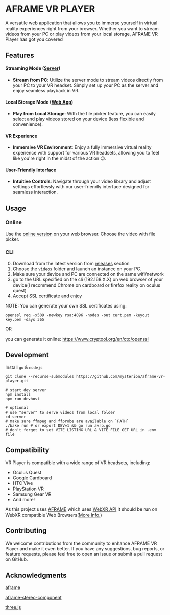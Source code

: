 # AFRAME VR PLAYER
A versatile web application that allows you to immerse yourself in virtual reality experiences right from your browser. Whether you want to stream videos from your PC or play videos from your local storage, AFRAME VR Player has got you covered

## Features
#### Streaming Mode ([Server](https://github.com/mysterion/aframe-vr-player/releases))
- **Stream from PC**: Utilize the server mode to stream videos directly from your PC to your VR headset. Simply set up your PC as the server and enjoy seamless playback in VR.

#### Local Storage Mode ([Web App](https://mysterion.github.io/aframe-vr-player/))
- **Play from Local Storage**: With the file picker feature, you can easily select and play videos stored on your device (less flexible and convenience).
#### VR Experience
- **Immersive VR Environment**: Enjoy a fully immersive virtual reality experience with support for various VR headsets, allowing you to feel like you're right in the midst of the action 😉.
#### User-Friendly Interface
- **Intuitive Controls**: Navigate through your video library and adjust settings effortlessly with our user-friendly interface designed for seamless interaction.

## Usage
### Online
Use the [online version](https://mysterion.github.io/aframe-vr-player/) on your web browser. Choose the video with file picker. 

### CLI
0) Download from the latest version from [releases](https://github.com/mysterion/aframe-vr-player/releases) section
1) Choose the `videos` folder and launch an instance on your PC.
2) Make sure your device and PC are connected on the same wifi/network
3) go to the URL specified on the cli (192.168.X.X) on web browser of your device(I recommend Chrome on cardboard or firefox reality on oculus quest)
4) Accept SSL certificate and enjoy

NOTE: You can generate your own SSL certificates using: 

`openssl req -x509 -newkey rsa:4096 -nodes -out cert.pem -keyout key.pem -days 365`

OR

you can generate it online: https://www.cryptool.org/en/cto/openssl


## Development
Install `go` & `nodejs`
```
git clone --recurse-submodules https://github.com/mysterion/aframe-vr-player.git

# start dev server 
npm install 
npm run devhost

# optional
# use "server" to serve videos from local folder
cd server
# make sure ffmpeg and ffprobe are available on `PATH`   
./bake run # or export DEV=1 && go run avrp.go
# don't forget to set VITE_LISTING_URL & VITE_FILE_GET_URL in .env file
```
## Compatibility
VR Player is compatible with a wide range of VR headsets, including:

- Oculus Quest
- Google Cardboard
- HTC Vive
- PlayStation VR
- Samsung Gear VR
- And more!

As this project uses [AFRAME](https://github.com/aframevr/aframe) which uses [WebXR API](https://developer.mozilla.org/en-US/docs/Web/API/WebXR_Device_API)
It should be run on WebXR compatible Web Browsers([More Info.](https://aframe.io/docs/1.5.0/introduction/vr-headsets-and-webxr-browsers.html#which-vr-headsets-does-a-frame-support)) 

## Contributing
We welcome contributions from the community to enhance AFRAME VR Player and make it even better. If you have any suggestions, bug reports, or feature requests, please feel free to open an issue or submit a pull request on GitHub.

## Acknowledgments

[aframe](https://github.com/aframevr/aframe)

[aframe-stereo-component](https://github.com/c-frame/aframe-stereo-component/)

[three.js](https://github.com/mrdoob/three.js)
